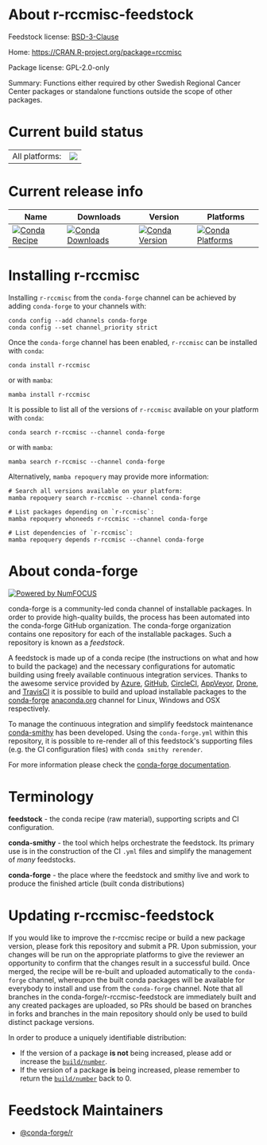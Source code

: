 About r-rccmisc-feedstock
=========================

Feedstock license: [BSD-3-Clause](https://github.com/conda-forge/r-rccmisc-feedstock/blob/main/LICENSE.txt)

Home: https://CRAN.R-project.org/package=rccmisc

Package license: GPL-2.0-only

Summary: Functions either required by other Swedish Regional Cancer Center packages or standalone functions outside the scope of other packages.

Current build status
====================


<table><tr><td>All platforms:</td>
    <td>
      <a href="https://dev.azure.com/conda-forge/feedstock-builds/_build/latest?definitionId=1511&branchName=main">
        <img src="https://dev.azure.com/conda-forge/feedstock-builds/_apis/build/status/r-rccmisc-feedstock?branchName=main">
      </a>
    </td>
  </tr>
</table>

Current release info
====================

| Name | Downloads | Version | Platforms |
| --- | --- | --- | --- |
| [![Conda Recipe](https://img.shields.io/badge/recipe-r--rccmisc-green.svg)](https://anaconda.org/conda-forge/r-rccmisc) | [![Conda Downloads](https://img.shields.io/conda/dn/conda-forge/r-rccmisc.svg)](https://anaconda.org/conda-forge/r-rccmisc) | [![Conda Version](https://img.shields.io/conda/vn/conda-forge/r-rccmisc.svg)](https://anaconda.org/conda-forge/r-rccmisc) | [![Conda Platforms](https://img.shields.io/conda/pn/conda-forge/r-rccmisc.svg)](https://anaconda.org/conda-forge/r-rccmisc) |

Installing r-rccmisc
====================

Installing `r-rccmisc` from the `conda-forge` channel can be achieved by adding `conda-forge` to your channels with:

```
conda config --add channels conda-forge
conda config --set channel_priority strict
```

Once the `conda-forge` channel has been enabled, `r-rccmisc` can be installed with `conda`:

```
conda install r-rccmisc
```

or with `mamba`:

```
mamba install r-rccmisc
```

It is possible to list all of the versions of `r-rccmisc` available on your platform with `conda`:

```
conda search r-rccmisc --channel conda-forge
```

or with `mamba`:

```
mamba search r-rccmisc --channel conda-forge
```

Alternatively, `mamba repoquery` may provide more information:

```
# Search all versions available on your platform:
mamba repoquery search r-rccmisc --channel conda-forge

# List packages depending on `r-rccmisc`:
mamba repoquery whoneeds r-rccmisc --channel conda-forge

# List dependencies of `r-rccmisc`:
mamba repoquery depends r-rccmisc --channel conda-forge
```


About conda-forge
=================

[![Powered by
NumFOCUS](https://img.shields.io/badge/powered%20by-NumFOCUS-orange.svg?style=flat&colorA=E1523D&colorB=007D8A)](https://numfocus.org)

conda-forge is a community-led conda channel of installable packages.
In order to provide high-quality builds, the process has been automated into the
conda-forge GitHub organization. The conda-forge organization contains one repository
for each of the installable packages. Such a repository is known as a *feedstock*.

A feedstock is made up of a conda recipe (the instructions on what and how to build
the package) and the necessary configurations for automatic building using freely
available continuous integration services. Thanks to the awesome service provided by
[Azure](https://azure.microsoft.com/en-us/services/devops/), [GitHub](https://github.com/),
[CircleCI](https://circleci.com/), [AppVeyor](https://www.appveyor.com/),
[Drone](https://cloud.drone.io/welcome), and [TravisCI](https://travis-ci.com/)
it is possible to build and upload installable packages to the
[conda-forge](https://anaconda.org/conda-forge) [anaconda.org](https://anaconda.org/)
channel for Linux, Windows and OSX respectively.

To manage the continuous integration and simplify feedstock maintenance
[conda-smithy](https://github.com/conda-forge/conda-smithy) has been developed.
Using the ``conda-forge.yml`` within this repository, it is possible to re-render all of
this feedstock's supporting files (e.g. the CI configuration files) with ``conda smithy rerender``.

For more information please check the [conda-forge documentation](https://conda-forge.org/docs/).

Terminology
===========

**feedstock** - the conda recipe (raw material), supporting scripts and CI configuration.

**conda-smithy** - the tool which helps orchestrate the feedstock.
                   Its primary use is in the construction of the CI ``.yml`` files
                   and simplify the management of *many* feedstocks.

**conda-forge** - the place where the feedstock and smithy live and work to
                  produce the finished article (built conda distributions)


Updating r-rccmisc-feedstock
============================

If you would like to improve the r-rccmisc recipe or build a new
package version, please fork this repository and submit a PR. Upon submission,
your changes will be run on the appropriate platforms to give the reviewer an
opportunity to confirm that the changes result in a successful build. Once
merged, the recipe will be re-built and uploaded automatically to the
`conda-forge` channel, whereupon the built conda packages will be available for
everybody to install and use from the `conda-forge` channel.
Note that all branches in the conda-forge/r-rccmisc-feedstock are
immediately built and any created packages are uploaded, so PRs should be based
on branches in forks and branches in the main repository should only be used to
build distinct package versions.

In order to produce a uniquely identifiable distribution:
 * If the version of a package **is not** being increased, please add or increase
   the [``build/number``](https://docs.conda.io/projects/conda-build/en/latest/resources/define-metadata.html#build-number-and-string).
 * If the version of a package **is** being increased, please remember to return
   the [``build/number``](https://docs.conda.io/projects/conda-build/en/latest/resources/define-metadata.html#build-number-and-string)
   back to 0.

Feedstock Maintainers
=====================

* [@conda-forge/r](https://github.com/conda-forge/r/)


